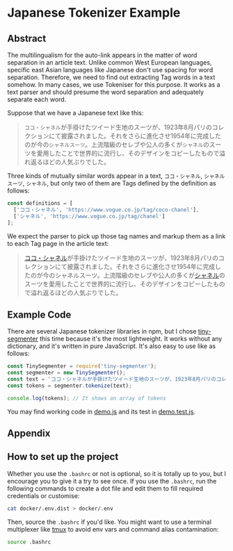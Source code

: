 # Japanese Tokenizer Example

## Abstract

The multilingualism for the auto-link appears in the matter of word separation in an article text. Unlike common West European languages, specific east Asian languages like Japanese don't use spacing for word separation. Therefore, we need to find out extracting Tag words in a text somehow. In many cases, we use Tokeniser for this purpose. It works as a text parser and should presume the word separation and adequately separate each word.

Suppose that we have a Japanese text like this:

> `ココ・シャネル`が手掛けたツイード生地のスーツが、1923年8月パリのコレクションにて披露されました。それをさらに進化させ1954年に完成したのが今の`シャネルスーツ`。上流階級のセレブや公人の多くが`シャネル`のスーツを愛用したことで世界的に流行し、そのデザインをコピーしたもので溢れ返るほどの人気ぶりでした。

Three kinds of mutually similar words appear in a text, `ココ・シャネル`, `シャネルスーツ`, `シャネル`, but only two of them are Tags defined by the definition as follows:

```javascript
const definitions = [
  ['ココ・シャネル', 'https://www.vogue.co.jp/tag/coco-chanel'],
  ['シャネル', 'https://www.vogue.co.jp/tag/chanel']
];
```

We expect the parser to pick up those tag names and markup them as a link to each Tag page in the article text:

> <a href="https://www.vogue.co.jp/tag/coco-chanel">ココ・シャネル</a>が手掛けたツイード生地のスーツが、1923年8月パリのコレクションにて披露されました。それをさらに進化させ1954年に完成したのが今のシャネルスーツ。上流階級のセレブや公人の多くが<a href="https://www.vogue.co.jp/tag/chanel">シャネル</a>のスーツを愛用したことで世界的に流行し、そのデザインをコピーしたもので溢れ返るほどの人気ぶりでした。

## Example Code

There are several Japanese tokenizer libraries in npm, but I chose
[tiny-segmenter](https://www.npmjs.com/package/tiny-segmenter) this time because it's the most lightweight. It works without any dictionary, and it's written in pure JavaScript. It's also easy to use like as follows:

```javascript
const TinySegmenter = require('tiny-segmenter');
const segmenter = new TinySegmenter();
const text = 'ココ・シャネルが手掛けたツイード生地のスーツが、1923年8月パリのコレクションにて披露されました。それをさらに進化させ1954年に完成したのが今のシャネルスーツ。上流階級のセレブや公人の多くがシャネルのスーツを愛用したことで世界的に流行し、そのデザインをコピーしたもので溢れ返るほどの人気ぶりでした。';
const tokens = segmenter.tokenize(text);

console.log(tokens); // It shows an array of tokens
```

You may find working code in [demo.js](demo.js) and its test in [demo.test.js](demo.test.js).

## Appendix

## How to set up the project

Whether you use the `.bashrc` or not is optional, so it is totally up to you, but I encourage you to give it a try to see once. If you use the `.bashrc`, run the following commands to create a dot file and edit them to fill required credentials or customise:

```bash
cat docker/.env.dist > docker/.env
```

Then, source the `.bashrc` if you'd like. You might want to use a terminal multiplexer like [tmux](https://github.com/tmux/tmux/wiki) to avoid env vars and command alias contamination:

```bash
source .bashrc
```
